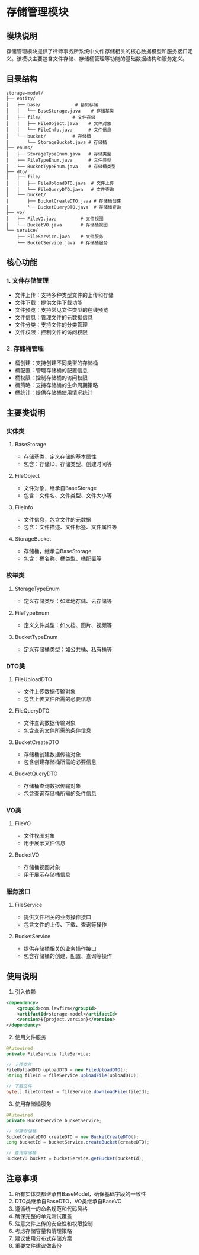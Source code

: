 # 存储管理模块

## 模块说明
存储管理模块提供了律师事务所系统中文件存储相关的核心数据模型和服务接口定义。该模块主要包含文件存储、存储桶管理等功能的基础数据结构和服务定义。

## 目录结构
```
storage-model/
├── entity/
│   ├── base/             # 基础存储
│   │   └── BaseStorage.java    # 存储基类
│   ├── file/            # 文件存储
│   │   ├── FileObject.java    # 文件对象
│   │   └── FileInfo.java      # 文件信息
│   └── bucket/          # 存储桶
│       └── StorageBucket.java # 存储桶
├── enums/
│   ├── StorageTypeEnum.java   # 存储类型
│   ├── FileTypeEnum.java      # 文件类型
│   └── BucketTypeEnum.java    # 存储桶类型
├── dto/
│   ├── file/
│   │   ├── FileUploadDTO.java  # 文件上传
│   │   └── FileQueryDTO.java   # 文件查询
│   └── bucket/
│       ├── BucketCreateDTO.java # 存储桶创建
│       └── BucketQueryDTO.java  # 存储桶查询
├── vo/
│   ├── FileVO.java         # 文件视图
│   └── BucketVO.java       # 存储桶视图
└── service/
    ├── FileService.java    # 文件服务
    └── BucketService.java  # 存储桶服务
```

## 核心功能

### 1. 文件存储管理
- 文件上传：支持多种类型文件的上传和存储
- 文件下载：提供文件下载功能
- 文件预览：支持常见文件类型的在线预览
- 文件信息：管理文件的元数据信息
- 文件分类：支持文件的分类管理
- 文件权限：控制文件的访问权限

### 2. 存储桶管理
- 桶创建：支持创建不同类型的存储桶
- 桶配置：管理存储桶的配置信息
- 桶权限：控制存储桶的访问权限
- 桶策略：支持存储桶的生命周期策略
- 桶统计：提供存储桶使用情况统计

## 主要类说明

### 实体类
1. BaseStorage
   - 存储基类，定义存储的基本属性
   - 包含：存储ID、存储类型、创建时间等

2. FileObject
   - 文件对象，继承自BaseStorage
   - 包含：文件名、文件类型、文件大小等

3. FileInfo
   - 文件信息，包含文件的元数据
   - 包含：文件描述、文件标签、文件属性等

4. StorageBucket
   - 存储桶，继承自BaseStorage
   - 包含：桶名称、桶类型、桶配置等

### 枚举类
1. StorageTypeEnum
   - 定义存储类型：如本地存储、云存储等

2. FileTypeEnum
   - 定义文件类型：如文档、图片、视频等

3. BucketTypeEnum
   - 定义存储桶类型：如公共桶、私有桶等

### DTO类
1. FileUploadDTO
   - 文件上传数据传输对象
   - 包含上传文件所需的必要信息

2. FileQueryDTO
   - 文件查询数据传输对象
   - 包含查询文件所需的条件信息

3. BucketCreateDTO
   - 存储桶创建数据传输对象
   - 包含创建存储桶所需的必要信息

4. BucketQueryDTO
   - 存储桶查询数据传输对象
   - 包含查询存储桶所需的条件信息

### VO类
1. FileVO
   - 文件视图对象
   - 用于展示文件信息

2. BucketVO
   - 存储桶视图对象
   - 用于展示存储桶信息

### 服务接口
1. FileService
   - 提供文件相关的业务操作接口
   - 包含文件的上传、下载、查询等操作

2. BucketService
   - 提供存储桶相关的业务操作接口
   - 包含存储桶的创建、配置、查询等操作

## 使用说明
1. 引入依赖
```xml
<dependency>
    <groupId>com.lawfirm</groupId>
    <artifactId>storage-model</artifactId>
    <version>${project.version}</version>
</dependency>
```

2. 使用文件服务
```java
@Autowired
private FileService fileService;

// 上传文件
FileUploadDTO uploadDTO = new FileUploadDTO();
String fileId = fileService.uploadFile(uploadDTO);

// 下载文件
byte[] fileContent = fileService.downloadFile(fileId);
```

3. 使用存储桶服务
```java
@Autowired
private BucketService bucketService;

// 创建存储桶
BucketCreateDTO createDTO = new BucketCreateDTO();
Long bucketId = bucketService.createBucket(createDTO);

// 查询存储桶
BucketVO bucket = bucketService.getBucket(bucketId);
```

## 注意事项
1. 所有实体类都继承自BaseModel，确保基础字段的一致性
2. DTO类继承自BaseDTO，VO类继承自BaseVO
3. 遵循统一的命名规范和代码风格
4. 确保完整的单元测试覆盖
5. 注意文件上传的安全性和权限控制
6. 考虑存储容量和清理策略
7. 建议使用分布式存储方案
8. 重要文件建议做备份 